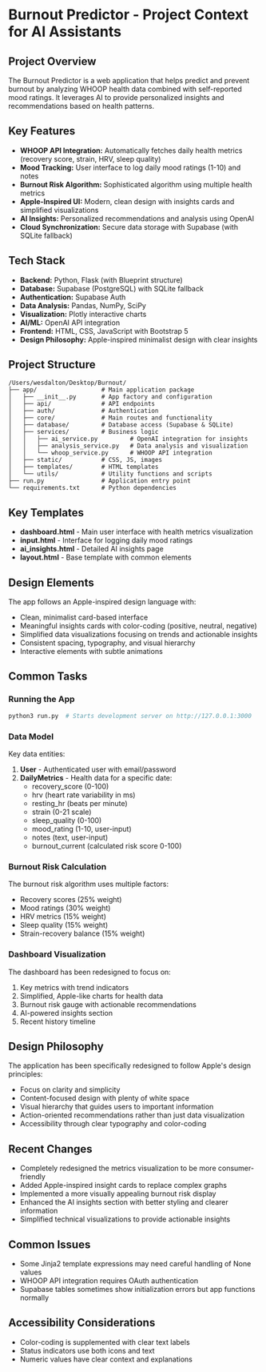 # Burnout Predictor - Project Context for AI Assistants

## Project Overview
The Burnout Predictor is a web application that helps predict and prevent burnout by analyzing WHOOP health data combined with self-reported mood ratings. It leverages AI to provide personalized insights and recommendations based on health patterns.

## Key Features
- **WHOOP API Integration:** Automatically fetches daily health metrics (recovery score, strain, HRV, sleep quality)
- **Mood Tracking:** User interface to log daily mood ratings (1-10) and notes
- **Burnout Risk Algorithm:** Sophisticated algorithm using multiple health metrics
- **Apple-Inspired UI:** Modern, clean design with insights cards and simplified visualizations
- **AI Insights:** Personalized recommendations and analysis using OpenAI
- **Cloud Synchronization:** Secure data storage with Supabase (with SQLite fallback)

## Tech Stack
- **Backend:** Python, Flask (with Blueprint structure)
- **Database:** Supabase (PostgreSQL) with SQLite fallback
- **Authentication:** Supabase Auth
- **Data Analysis:** Pandas, NumPy, SciPy
- **Visualization:** Plotly interactive charts
- **AI/ML:** OpenAI API integration
- **Frontend:** HTML, CSS, JavaScript with Bootstrap 5
- **Design Philosophy:** Apple-inspired minimalist design with clear insights

## Project Structure
```
/Users/wesdalton/Desktop/Burnout/
├── app/                  # Main application package
│   ├── __init__.py       # App factory and configuration
│   ├── api/              # API endpoints
│   ├── auth/             # Authentication
│   ├── core/             # Main routes and functionality
│   ├── database/         # Database access (Supabase & SQLite)
│   ├── services/         # Business logic
│   │   ├── ai_service.py         # OpenAI integration for insights
│   │   ├── analysis_service.py   # Data analysis and visualization
│   │   └── whoop_service.py      # WHOOP API integration
│   ├── static/           # CSS, JS, images
│   ├── templates/        # HTML templates
│   └── utils/            # Utility functions and scripts
├── run.py                # Application entry point
└── requirements.txt      # Python dependencies
```

## Key Templates
- **dashboard.html** - Main user interface with health metrics visualization
- **input.html** - Interface for logging daily mood ratings
- **ai_insights.html** - Detailed AI insights page
- **layout.html** - Base template with common elements

## Design Elements
The app follows an Apple-inspired design language with:
- Clean, minimalist card-based interface
- Meaningful insights cards with color-coding (positive, neutral, negative)
- Simplified data visualizations focusing on trends and actionable insights
- Consistent spacing, typography, and visual hierarchy
- Interactive elements with subtle animations

## Common Tasks

### Running the App
```bash
python3 run.py  # Starts development server on http://127.0.0.1:3000
```

### Data Model
Key data entities:
1. **User** - Authenticated user with email/password
2. **DailyMetrics** - Health data for a specific date:
   - recovery_score (0-100)
   - hrv (heart rate variability in ms)
   - resting_hr (beats per minute)
   - strain (0-21 scale) 
   - sleep_quality (0-100)
   - mood_rating (1-10, user-input)
   - notes (text, user-input)
   - burnout_current (calculated risk score 0-100)

### Burnout Risk Calculation
The burnout risk algorithm uses multiple factors:
- Recovery scores (25% weight)
- Mood ratings (30% weight)
- HRV metrics (15% weight)
- Sleep quality (15% weight)
- Strain-recovery balance (15% weight)

### Dashboard Visualization
The dashboard has been redesigned to focus on:
1. Key metrics with trend indicators
2. Simplified, Apple-like charts for health data
3. Burnout risk gauge with actionable recommendations
4. AI-powered insights section
5. Recent history timeline

## Design Philosophy
The application has been specifically redesigned to follow Apple's design principles:
- Focus on clarity and simplicity
- Content-focused design with plenty of white space
- Visual hierarchy that guides users to important information
- Action-oriented recommendations rather than just data visualization
- Accessibility through clear typography and color-coding

## Recent Changes
- Completely redesigned the metrics visualization to be more consumer-friendly
- Added Apple-inspired insight cards to replace complex graphs
- Implemented a more visually appealing burnout risk display
- Enhanced the AI insights section with better styling and clearer information
- Simplified technical visualizations to provide actionable insights

## Common Issues
- Some Jinja2 template expressions may need careful handling of None values
- WHOOP API integration requires OAuth authentication
- Supabase tables sometimes show initialization errors but app functions normally

## Accessibility Considerations
- Color-coding is supplemented with clear text labels
- Status indicators use both icons and text
- Numeric values have clear context and explanations